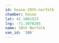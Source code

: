 ```yaml
---
id: house-10th-norfolk
chamber: house
lat: 42.1061523
lng: -71.3970205
name: 10th Norfolk
van_id: '106'
---
```

